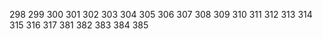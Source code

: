 298
299
300
301
302
303
304
305
306
307
308
309
310
311
312
313
314
315
316
317
381
382
383
384
385
